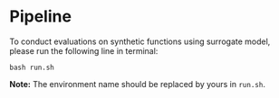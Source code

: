 # Pipeline

To conduct evaluations on synthetic functions using surrogate model, please run the following line in terminal:

```shell
bash run.sh
```
**Note:** The environment name should be replaced by yours in `run.sh`.
